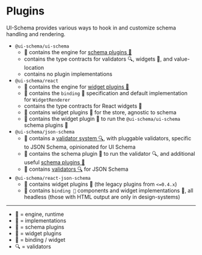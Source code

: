 # Plugins

UI-Schema provides various ways to hook in and customize schema handling and rendering.

- `@ui-schema/ui-schema`
    - 🐝 contains the engine for [schema plugins 🔌](/docs/core/schemapluginstack)
    - contains the type contracts for validators 🔍, widgets 🧱, and value-location
    - contains no plugin implementations
- `@ui-schema/react`
    - 🐝 contains the engine for [widget plugins 🧱](/docs/react/plugins)
    - 🐝 contains the `binding` 🧵 specification and default implementation for `WidgetRenderer`
    - contains the type contracts for React widgets 🧱
    - 🍯 contains widget plugins 🧱 for the store, agnostic to schema
    - 🍯 contains the widget plugin 🧱 to run the `@ui-schema/ui-schema` schema plugins 🔌
- `@ui-schema/json-schema`
    - 🐝 contains a [validator system 🔍](/docs/json-schema/validator), with pluggable validators, specific to JSON Schema, opinionated for UI Schema
    - 🍯 contains the schema plugin 🔌 to run the validator 🔍, and additional useful [schema plugins 🔌](/docs/json-schema/plugins)
    - 🍯 contains [validators 🔍](/docs/json-schema/validators) for JSON Schema
- `@ui-schema/react-json-schema`
    - 🍯 contains widget plugins 🧱 (the legacy plugins from `<=0.4.x`)
    - 🍯 contains `binding 🧵` components and widget implementations 🧱, all headless (those with HTML output are only in design-systems)

---

- 🐝 = engine, runtime
- 🍯 = implementations
- 🔌 = schema plugins
- 🧱 = widget plugins
- 🧵 = binding / widget
- 🔍 = validators
